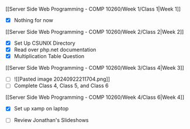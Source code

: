 [[Server Side Web Programming - COMP 10260/Week 1/Class 1|Week 1]]

- [x] Nothing for now

[[Server Side Web Programming - COMP 10260/Week 2/Class 2|Week 2]]

- [x] Set Up CSUNIX Directory
- [x] Read over php.net documentation
- [x] Multiplication Table Question

[[Server Side Web Programming - COMP 10260/Week 3/Class 4|Week 3]]

- [ ] ![[Pasted image 20240922211704.png]]
- [ ] Complete Class 4, Class 5, and Class 6

[[Server Side Web Programming - COMP 10260/Week 4/Class 6|Week 4]]

- [x] Set up xamp on laptop
- [ ] Review Jonathan's Slideshows


